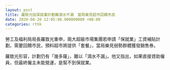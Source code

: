 ```yaml
---
layout: post
title: 羅致光指保就業計劃難滴水不漏　當局樂見超市回饋市民
date: 2020-08-20 12:05:08.000000000 +08:00
categories: rthk
---
```


勞工及福利局局長羅致光重申，兩大超級市場集團若申請「保就業」工資補貼計劃，需要回饋市民，預料超市將提供「套餐」，當局樂見弱勢群體獲發銷售券。

羅致光形容，計劃仍有「幾多窿」，難以「滴水不漏」。他又指出，如果直接資助僱員，但最終僱主未能營運，是幫不到保就業。
